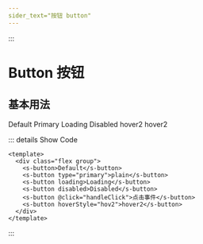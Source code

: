 ```yaml
---
sider_text="按钮 button"
---
```


:::

# Button 按钮

## 基本用法

<div class="flex group">
  <s-button>Default</s-button>
  <s-button type="primary">Primary</s-button>
  <s-button loading>Loading</s-button>
  <s-button disabled>Disabled</s-button>
  <s-button hoverStyle="hov2">hover2</s-button>
  <s-button type="primary" hoverStyle="hov2">hover2</s-button>
</div>

::: details Show Code

```vue
<template>
  <div class="flex group">
    <s-button>Default</s-button>
    <s-button type="primary">plain</s-button>
    <s-button loading>Loading</s-button>
    <s-button disabled>Disabled</s-button>
    <s-button @click="handleClick">点击事件</s-button>
    <s-button hoverStyle="hov2">hover2</s-button>
  </div>
</template>
```

:::
